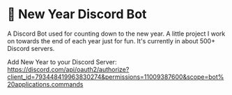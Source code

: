 # 🎉 New Year Discord Bot

A Discord Bot used for counting down to the new year. A little project I work on towards the end of each year just for fun. It's currently in about 500+ Discord servers.

Add New Year to your Discord Server:
https://discord.com/api/oauth2/authorize?client_id=793448419963830274&permissions=11009387600&scope=bot%20applications.commands

<img src="https://i.ibb.co/P62Wrqj/Screenshot-2022-12-27-at-03-25-08.png" alt="" border="0">
<img src="https://i.ibb.co/TLrb50r/Screenshot-2022-12-27-at-03-25-53.png" alt="" border="0">
<img src="https://i.ibb.co/qDjSswn/Screenshot-2022-12-27-at-03-26-06.png" alt="" border="0">
